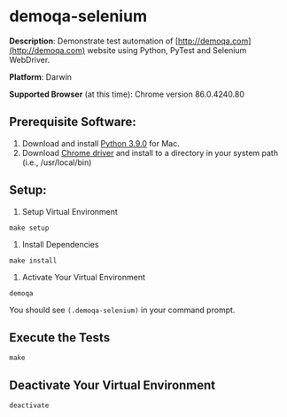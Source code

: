 # demoqa-selenium
__Description__: Demonstrate test automation of [http://demoqa.com](http://demoqa.com) website using Python, PyTest and Selenium WebDriver.

__Platform__: Darwin

__Supported Browser__ (at this time): Chrome version 86.0.4240.80

## Prerequisite Software:

1. Download and install [Python 3.9.0](https://www.python.org/downloads/release/python-390/) for Mac.
1. Download [Chrome driver](https://sites.google.com/a/chromium.org/chromedriver/downloads) and install to a directory in your system path (i.e., /usr/local/bin)

## Setup:

1. Setup Virtual Environment
```
make setup
```
1. Install Dependencies
```
make install
```
1. Activate Your Virtual Environment
```
demoqa
```
You should see ```(.demoqa-selenium)``` in your command prompt.

## Execute the Tests
```
make
```

## Deactivate Your Virtual Environment
```
deactivate
```
